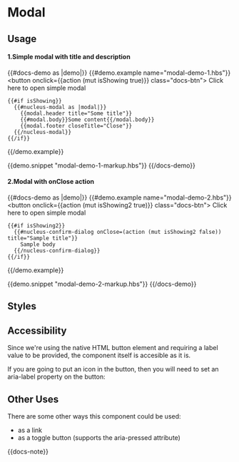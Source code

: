 

# Modal

## Usage

#### 1.Simple modal with title and description

{{#docs-demo as |demo|}}
  {{#demo.example name="modal-demo-1.hbs"}}
    <button onclick={{action (mut isShowing true)}} class="docs-btn">
      Click here to open simple modal
    </button>

    {{#if isShowing}}
      {{#nucleus-modal as |modal|}}
        {{modal.header title="Some title"}}
        {{#modal.body}}Some content{{/modal.body}}
        {{modal.footer closeTitle="Close"}}
      {{/nucleus-modal}}
    {{/if}}
  {{/demo.example}}

  {{demo.snippet "modal-demo-1-markup.hbs"}}
{{/docs-demo}}

#### 2.Modal with onClose action

{{#docs-demo as |demo|}}
  {{#demo.example name="modal-demo-2.hbs"}}
    <button onclick={{action (mut isShowing2 true)}} class="docs-btn">
      Click here to open simple modal
    </button>

    {{#if isShowing2}}
      {{#nucleus-confirm-dialog onClose=(action (mut isShowing2 false)) title="Sample title"}}
        Sample body
      {{/nucleus-confirm-dialog}}
    {{/if}}
  {{/demo.example}}

  {{demo.snippet "modal-demo-2-markup.hbs"}}
{{/docs-demo}}

## Styles



## Accessibility

Since we're using the native HTML button element and requiring a label value to be provided, the component itself is accesible as it is.

If you are going to put an icon in the button, then you will need to set an aria-label property on the button:

## Other Uses

There are some other ways this component could be used:

- as a link
- as a toggle button (supports the aria-pressed attribute)

{{docs-note}}
